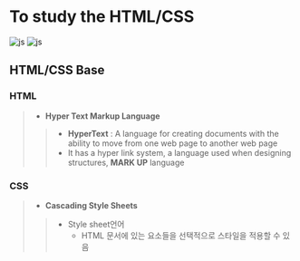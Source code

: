 # To study the HTML/CSS
![js](https://img.shields.io/badge/HTML-F7DF1E?style=for-the-badge&logo=JavaScript&logoColor=white)
![js](https://img.shields.io/badge/CSS-239120?&style=for-the-badge&logo=css3&logoColor=white)

## HTML/CSS Base
### HTML
> + **Hyper Text Markup Language**
> >  + **HyperText** : A language for creating documents with the ability to move from one web page to another web page
> >  + It has a hyper link system, a language used when designing structures, **MARK UP** language

### CSS
> + **Cascading Style Sheets**
> > + Style sheet언어
> >    - HTML 문서에 있는 요소들을 선택적으로 스타일을 적용할 수 있음
